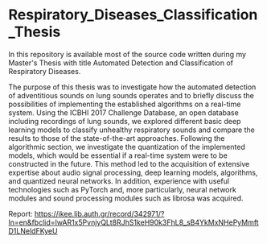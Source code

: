 # Respiratory_Diseases_Classification_Thesis
In this repository is available most of the source code written during my Master's Thesis with title Automated Detection and Classification of Respiratory Diseases.

The purpose of this thesis was to investigate how the automated detection of 
adventitious sounds on lung sounds operates and to briefly discuss the possibilities of 
implementing the established algorithms on a real-time system. Using the ICBHI 2017 
Challenge Database, an open database including recordings of lung sounds, we explored
different basic deep learning models to classify unhealthy respiratory sounds and compare 
the results to those of the state-of-the-art approaches. Following the algorithmic section, 
we investigate the quantization of the implemented models, which would be essential if a 
real-time system were to be constructed in the future.
This method led to the acquisition of extensive expertise about audio signal 
processing, deep learning models, algorithms, and quantized neural networks. In addition, 
experience with useful technologies such as PyTorch and, more particularly, neural network 
modules and sound processing modules such as librosa was acquired.

Report: https://ikee.lib.auth.gr/record/342971/?ln=en&fbclid=IwAR1x5PvnjyQLt8RJhS1keH90k3FhL8_sB4YkMxNHePyMmftD1LNeldFKyeU
